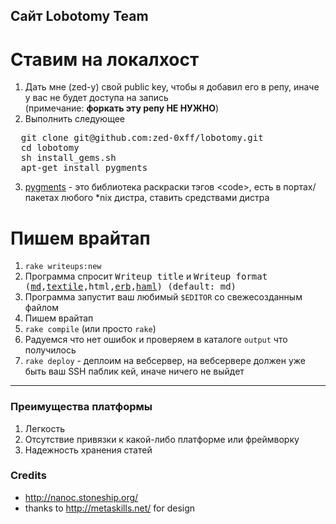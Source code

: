 Сайт Lobotomy Team
-------------

Ставим на локалхост
======================
1. Дать мне (zed-у) свой public key, чтобы я добавил его в репу, иначе у вас не будет доступа на запись <br/> (примечание: **форкать эту репу НЕ НУЖНО**)
2. Выполнить следующее
<pre>
  git clone git@github.com:zed-0xff/lobotomy.git
  cd lobotomy
  sh install_gems.sh
  apt-get install pygments
</pre>
3. [pygments](http://pygments.org/) - это библиотека раскраски тэгов &lt;code&gt;, есть в портах/пакетах любого *nix дистра, ставить средствами дистра


Пишем врайтап
=============
1. `rake writeups:new`
2. Программа спросит <tt>Writeup title</tt> и <tt>Writeup format ([md](http://daringfireball.net/projects/markdown/syntax),[textile](http://www.textism.com/tools/textile/),html,[erb](http://en.wikipedia.org/wiki/ERuby),[haml](http://haml.info/)) (default: md)</tt>
3. Программа запустит ваш любимый `$EDITOR` со свежесозданным файлом
4. Пишем врайтап
5. `rake compile` (или просто `rake`)
6. Радуемся что нет ошибок и проверяем в каталоге `output` что получилось
7. `rake deploy` - деплоим на вебсервер, на вебсервере должен уже быть ваш SSH паблик кей, иначе ничего не выйдет

---

### Преимущества платформы

1. Легкость
2. Отсутствие привязки к какой-либо платформе или фреймворку
3. Надежность хранения статей

### Credits

* http://nanoc.stoneship.org/
* thanks to http://metaskills.net/ for design
